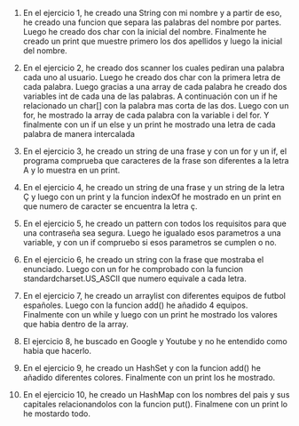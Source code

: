 1. En el ejercicio 1, he creado una String con mi nombre y a partir de eso, he creado una funcion que separa las palabras del nombre por partes. Luego he creado dos char con la inicial del nombre. Finalmente he creado un print que muestre primero los dos apellidos y luego la inicial del nombre.

2. En el ejercicio 2, he creado dos scanner los cuales pediran una palabra cada uno al usuario. Luego he creado dos char con la primera letra de cada palabra. Luego gracias a una array de cada palabra he creado dos variables int de cada una de las palabras. A continuación con un if he relacionado un char[] con la palabra mas corta de las dos. Luego con un for, he mostrado la array de cada palabra con la variable i del for. Y finalmente con un if un else y un print he mostrado una letra de cada palabra de manera intercalada

3. En el ejercicio 3, he creado un string de una frase y con un for y un if, el programa comprueba que caracteres de la frase son diferentes a la letra A y lo muestra en un print.

4. En el ejercicio 4, he creado un string de una frase y un string de la letra Ç y luego con un print y la funcion indexOf he mostrado en un print en que numero de caracter se encuentra la letra ç.

5. En el ejercicio 5, he creado un pattern con todos los requisitos para que una contraseña sea segura. Luego he igualado esos parametros a una variable, y con un if compruebo si esos parametros se cumplen o no.

6. En el ejercicio 6, he creado un string con la frase que mostraba el enunciado. Luego con un for he comprobado con la funcion standardcharset.US_ASCII que numero equivale a cada letra.

7. En el ejercicio 7, he creado un arraylist con diferentes equipos de futbol españoles. Luego con la funcion add() he añadido 4 equipos. Finalmente con un while y luego con un print he mostrado los valores que habia dentro de la array.

8. El ejercicio 8, he buscado en Google y Youtube y no he entendido como habia que hacerlo.

9. En el ejercicio 9, he creado un HashSet y con la funcion add() he añadido diferentes colores. Finalmente con un print los he mostrado.

10. En el ejercicio 10, he creado un HashMap con los nombres del pais y sus capitales relacionandolos con la funcion put(). Finalmene con un print lo he mostardo todo.